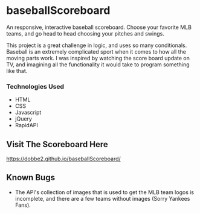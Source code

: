 # baseballScoreboard

An responsive, interactive baseball scoreboard.  Choose your favorite MLB teams, and go head to head choosing your pitches and swings.

This project is a great challenge in logic, and uses so many conditionals.  Baseball is an extremely complicated sport when it comes to how all the moving parts work.  I was inspired by watching the score board update on TV, and imagining all the functionality it would take to program something like that.

### Technologies Used
- HTML
- CSS
- Javascript
- jQuery
- RapidAPI

## Visit The Scoreboard Here

https://dobbe2.github.io/baseballScoreboard/

## Known Bugs

- The API's collection of images that is used to get the MLB team logos is incomplete, and there are a few teams without images (Sorry Yankees Fans). 
